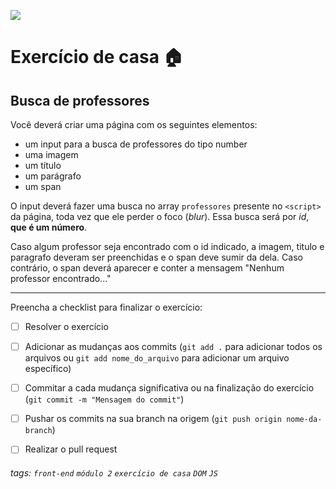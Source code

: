 ![](https://i.imgur.com/xG74tOh.png)

# Exercício de casa 🏠

## Busca de professores

Você deverá criar uma página com os seguintes elementos:
 - um input para a busca de professores do tipo number
 - uma imagem 
 - um título
 - um parágrafo
 - um span 

O input deverá fazer uma busca no array `professores` presente no `<script>` da página, toda vez que ele perder o foco (*blur*). Essa busca será por *id*, **que é um número**.

Caso algum professor seja encontrado com o id indicado, a imagem, titulo e paragrafo deveram ser preenchidas e o span deve sumir da dela. Caso contrário, o span deverá aparecer e conter a mensagem "Nenhum professor encontrado..."

---

Preencha a checklist para finalizar o exercício:

- [ ] Resolver o exercício
- [ ] Adicionar as mudanças aos commits (`git add .` para adicionar todos os arquivos ou `git add nome_do_arquivo` para adicionar um arquivo específico)
- [ ] Commitar a cada mudança significativa ou na finalização do exercício (`git commit -m "Mensagem do commit"`)
- [ ] Pushar os commits na sua branch na origem (`git push origin nome-da-branch`)
- [ ] Realizar o pull request


###### tags: `front-end` `módulo 2` `exercício de casa` `DOM` `JS`